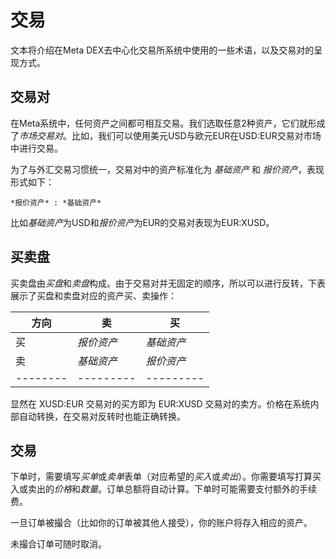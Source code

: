 # 交易

文本将介绍在Meta DEX去中心化交易所系统中使用的一些术语，以及交易对的呈现方式。

## 交易对

在Meta系统中，任何资产之间都可相互交易。我们选取任意2种资产，它们就形成了*市场交易对*。比如，我们可以使用美元USD与欧元EUR在USD:EUR交易对市场中进行交易。

为了与外汇交易习惯统一，交易对中的资产标准化为 *基础资产* 和 *报价资产*，表现形式如下：

    *报价资产* : *基础资产*

比如*基础资产*为USD和*报价资产*为EUR的交易对表现为EUR:XUSD。

## 买卖盘

买卖盘由*买盘*和*卖盘*构成。由于交易对并无固定的顺序，所以可以进行反转，下表展示了买盘和卖盘对应的资产买、卖操作：

| 方向      | 卖         | 买        | 
| -------- | --------- | --------- |
| 买       | *报价资产*  | *基础资产* |
| 卖       | *基础资产*  | *报价资产* |
| -------- | --------- | --------- |

显然在 XUSD:EUR 交易对的买方即为 EUR:XUSD 交易对的卖方。价格在系统内部自动转换，在交易对反转时也能正确转换。

## 交易

下单时，需要填写*买单*或*卖单*表单（对应希望的*买入*或*卖出*）。你需要填写打算买入或卖出的*价格*和*数量*。订单总额将自动计算。下单时可能需要支付额外的手续费。

一旦订单被撮合（比如你的订单被其他人接受），你的账户将存入相应的资产。

未撮合订单可随时取消。
